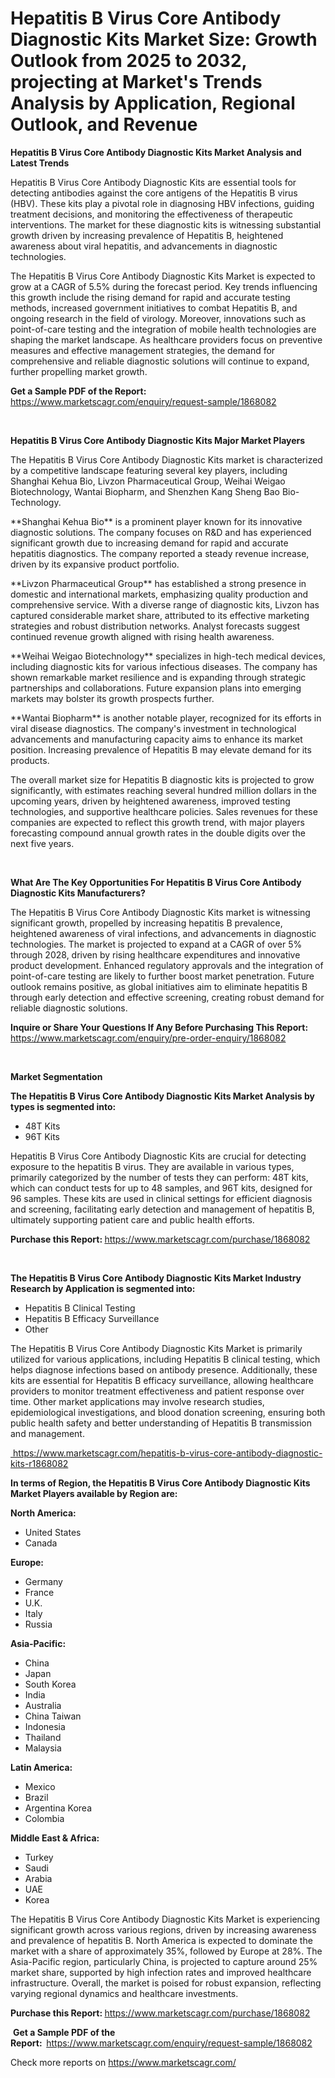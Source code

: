 <p><h1>Hepatitis B Virus Core Antibody Diagnostic Kits Market Size: Growth Outlook from 2025 to 2032, projecting at Market's Trends Analysis by Application, Regional Outlook, and Revenue</h1></p><p><strong>Hepatitis B Virus Core Antibody Diagnostic Kits Market Analysis and Latest Trends</strong></p>
<p><p>Hepatitis B Virus Core Antibody Diagnostic Kits are essential tools for detecting antibodies against the core antigens of the Hepatitis B virus (HBV). These kits play a pivotal role in diagnosing HBV infections, guiding treatment decisions, and monitoring the effectiveness of therapeutic interventions. The market for these diagnostic kits is witnessing substantial growth driven by increasing prevalence of Hepatitis B, heightened awareness about viral hepatitis, and advancements in diagnostic technologies.</p><p>The Hepatitis B Virus Core Antibody Diagnostic Kits Market is expected to grow at a CAGR of 5.5% during the forecast period. Key trends influencing this growth include the rising demand for rapid and accurate testing methods, increased government initiatives to combat Hepatitis B, and ongoing research in the field of virology. Moreover, innovations such as point-of-care testing and the integration of mobile health technologies are shaping the market landscape. As healthcare providers focus on preventive measures and effective management strategies, the demand for comprehensive and reliable diagnostic solutions will continue to expand, further propelling market growth.</p></p>
<p><strong>Get a Sample PDF of the Report:&nbsp;</strong> <a href="https://www.marketscagr.com/enquiry/request-sample/1868082?utm_campaign=2462&utm_medium=2&utm_source=Github&utm_content=ia&utm_term=09032025&utm_id=hepatitis-b-virus-core-antibody-diagnostic-kits">https://www.marketscagr.com/enquiry/request-sample/1868082</a></p>
<p>&nbsp;</p>
<p><strong>Hepatitis B Virus Core Antibody Diagnostic Kits Major Market Players</strong></p>
<p><p>The Hepatitis B Virus Core Antibody Diagnostic Kits market is characterized by a competitive landscape featuring several key players, including Shanghai Kehua Bio, Livzon Pharmaceutical Group, Weihai Weigao Biotechnology, Wantai Biopharm, and Shenzhen Kang Sheng Bao Bio-Technology.</p><p>**Shanghai Kehua Bio** is a prominent player known for its innovative diagnostic solutions. The company focuses on R&D and has experienced significant growth due to increasing demand for rapid and accurate hepatitis diagnostics. The company reported a steady revenue increase, driven by its expansive product portfolio.</p><p>**Livzon Pharmaceutical Group** has established a strong presence in domestic and international markets, emphasizing quality production and comprehensive service. With a diverse range of diagnostic kits, Livzon has captured considerable market share, attributed to its effective marketing strategies and robust distribution networks. Analyst forecasts suggest continued revenue growth aligned with rising health awareness.</p><p>**Weihai Weigao Biotechnology** specializes in high-tech medical devices, including diagnostic kits for various infectious diseases. The company has shown remarkable market resilience and is expanding through strategic partnerships and collaborations. Future expansion plans into emerging markets may bolster its growth prospects further.</p><p>**Wantai Biopharm** is another notable player, recognized for its efforts in viral disease diagnostics. The company's investment in technological advancements and manufacturing capacity aims to enhance its market position. Increasing prevalence of Hepatitis B may elevate demand for its products.</p><p>The overall market size for Hepatitis B diagnostic kits is projected to grow significantly, with estimates reaching several hundred million dollars in the upcoming years, driven by heightened awareness, improved testing technologies, and supportive healthcare policies. Sales revenues for these companies are expected to reflect this growth trend, with major players forecasting compound annual growth rates in the double digits over the next five years.</p></p>
<p>&nbsp;</p>
<p><strong>What Are The Key Opportunities For Hepatitis B Virus Core Antibody Diagnostic Kits Manufacturers?</strong></p>
<p><p>The Hepatitis B Virus Core Antibody Diagnostic Kits market is witnessing significant growth, propelled by increasing hepatitis B prevalence, heightened awareness of viral infections, and advancements in diagnostic technologies. The market is projected to expand at a CAGR of over 5% through 2028, driven by rising healthcare expenditures and innovative product development. Enhanced regulatory approvals and the integration of point-of-care testing are likely to further boost market penetration. Future outlook remains positive, as global initiatives aim to eliminate hepatitis B through early detection and effective screening, creating robust demand for reliable diagnostic solutions.</p></p>
<p><strong>Inquire or Share Your Questions If Any Before Purchasing This Report:</strong> <a href="https://www.marketscagr.com/enquiry/pre-order-enquiry/1868082?utm_campaign=2462&utm_medium=2&utm_source=Github&utm_content=ia&utm_term=09032025&utm_id=hepatitis-b-virus-core-antibody-diagnostic-kits">https://www.marketscagr.com/enquiry/pre-order-enquiry/1868082</a></p>
<p>&nbsp;</p>
<p><strong>Market Segmentation</strong></p>
<p><strong>The Hepatitis B Virus Core Antibody Diagnostic Kits Market Analysis by types is segmented into:</strong></p>
<p><ul><li>48T Kits</li><li>96T Kits</li></ul></p>
<p><p>Hepatitis B Virus Core Antibody Diagnostic Kits are crucial for detecting exposure to the hepatitis B virus. They are available in various types, primarily categorized by the number of tests they can perform: 48T kits, which can conduct tests for up to 48 samples, and 96T kits, designed for 96 samples. These kits are used in clinical settings for efficient diagnosis and screening, facilitating early detection and management of hepatitis B, ultimately supporting patient care and public health efforts.</p></p>
<p><strong>Purchase this Report:&nbsp;</strong><a href="https://www.marketscagr.com/purchase/1868082?utm_campaign=2462&utm_medium=2&utm_source=Github&utm_content=ia&utm_term=09032025&utm_id=hepatitis-b-virus-core-antibody-diagnostic-kits">https://www.marketscagr.com/purchase/1868082</a></p>
<p>&nbsp;</p>
<p><strong>The Hepatitis B Virus Core Antibody Diagnostic Kits Market Industry Research by Application is segmented into:</strong></p>
<p><ul><li>Hepatitis B Clinical Testing</li><li>Hepatitis B Efficacy Surveillance</li><li>Other</li></ul></p>
<p><p>The Hepatitis B Virus Core Antibody Diagnostic Kits Market is primarily utilized for various applications, including Hepatitis B clinical testing, which helps diagnose infections based on antibody presence. Additionally, these kits are essential for Hepatitis B efficacy surveillance, allowing healthcare providers to monitor treatment effectiveness and patient response over time. Other market applications may involve research studies, epidemiological investigations, and blood donation screening, ensuring both public health safety and better understanding of Hepatitis B transmission and management.</p></p>
<p><a href="https://www.marketscagr.com/hepatitis-b-virus-core-antibody-diagnostic-kits-r1868082?utm_campaign=2462&utm_medium=2&utm_source=Github&utm_content=ia&utm_term=09032025&utm_id=hepatitis-b-virus-core-antibody-diagnostic-kits">&nbsp;https://www.marketscagr.com/hepatitis-b-virus-core-antibody-diagnostic-kits-r1868082</a></p>
<p><strong>In terms of Region, the Hepatitis B Virus Core Antibody Diagnostic Kits Market Players available by Region are:</strong></p>
<p>
    <p> <strong> North America: </strong>
        <ul>
            <li>United States</li>
            <li>Canada</li>
        </ul>
        </p> 
    <p> <strong> Europe: </strong>
        <ul>
            <li>Germany</li>
            <li>France</li>
            <li>U.K.</li>
            <li>Italy</li>
            <li>Russia</li>
        </ul>
        </p> 
    <p> <strong> Asia-Pacific: </strong>
        <ul>
            <li>China</li>
            <li>Japan</li>
            <li>South Korea</li>
            <li>India</li>
            <li>Australia</li>
            <li>China Taiwan</li>
            <li>Indonesia</li>
            <li>Thailand</li>
            <li>Malaysia</li>
        </ul>
        </p> 
    <p> <strong> Latin America: </strong>
        <ul>
            <li>Mexico</li>
            <li>Brazil</li>
            <li>Argentina Korea</li>
            <li>Colombia</li>
        </ul>
        </p> 
    <p> <strong> Middle East & Africa: </strong>
        <ul>
            <li>Turkey</li>
            <li>Saudi</li>
            <li>Arabia</li>
            <li>UAE</li>
            <li>Korea</li>
        </ul>
    </p>
    </p>
<p><p>The Hepatitis B Virus Core Antibody Diagnostic Kits Market is experiencing significant growth across various regions, driven by increasing awareness and prevalence of hepatitis B. North America is expected to dominate the market with a share of approximately 35%, followed by Europe at 28%. The Asia-Pacific region, particularly China, is projected to capture around 25% market share, supported by high infection rates and improved healthcare infrastructure. Overall, the market is poised for robust expansion, reflecting varying regional dynamics and healthcare investments.</p></p>
<p><strong>Purchase this Report: </strong><a href="https://www.marketscagr.com/purchase/1868082?utm_campaign=2462&utm_medium=2&utm_source=Github&utm_content=ia&utm_term=09032025&utm_id=hepatitis-b-virus-core-antibody-diagnostic-kits">https://www.marketscagr.com/purchase/1868082</a></p>
<p>&nbsp;<strong>Get a Sample PDF of the Report:&nbsp;&nbsp;</strong><a href="https://www.marketscagr.com/enquiry/request-sample/1868082?utm_campaign=2462&utm_medium=2&utm_source=Github&utm_content=ia&utm_term=09032025&utm_id=hepatitis-b-virus-core-antibody-diagnostic-kits">https://www.marketscagr.com/enquiry/request-sample/1868082</a></p>
<p><strong></strong></p>
<p>Check more reports on <a href="https://www.marketscagr.com/?utm_campaign=2462&utm_medium=2&utm_source=Github&utm_content=ia&utm_term=09032025&utm_id=hepatitis-b-virus-core-antibody-diagnostic-kits">https://www.marketscagr.com/</a></p>